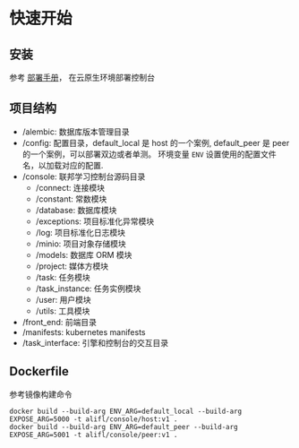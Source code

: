 # 快速开始

## 安装

参考  [部署手册](manifests/README.md)， 在云原生环境部署控制台

## 项目结构

* /alembic: 数据库版本管理目录
* /config: 配置目录，default_local 是 host 的一个案例, default_peer 是 peer 的一个案例，可以部署双边或者单测。 环境变量 `ENV` 设置使用的配置文件名，以加载对应的配置.
* /console: 联邦学习控制台源码目录
    * /connect: 连接模块
    * /constant: 常数模块
    * /database: 数据库模块
    * /exceptions: 项目标准化异常模块
    * /log: 项目标准化日志模块
    * /minio: 项目对象存储模块
    * /models: 数据库 ORM 模块
    * /project: 媒体方模块
    * /task: 任务模块
    * /task_instance: 任务实例模块
    * /user: 用户模块
    * /utils: 工具模块
* /front_end: 前端目录
* /manifests: kubernetes manifests
* /task_interface: 引擎和控制台的交互目录

## Dockerfile

参考镜像构建命令

```commandline
docker build --build-arg ENV_ARG=default_local --build-arg EXPOSE_ARG=5000 -t alifl/console/host:v1 .
docker build --build-arg ENV_ARG=default_peer --build-arg EXPOSE_ARG=5001 -t alifl/console/peer:v1 .
```
